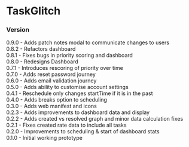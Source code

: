 # TaskGlitch

### Version
0.9.0 - Adds patch notes modal to communicate changes to users\
0.8.2 - Refactors dashboard\
0.8.1 - Fixes bugs in priority scoring and dashboard\
0.8.0 - Redesigns Dashboard\
0.7.1 - Introduces rescoring of priority over time\
0.7.0 - Adds reset password journey\
0.6.0 - Adds email validation journey\
0.5.0 - Adds ability to customise account settings\
0.4.1 - Reschedule only changes startTime if it is in the past\
0.4.0 - Adds breaks option to scheduling\
0.3.0 - Adds web manifest and icons\
0.2.3 - Adds improvements to dashboard data and display\
0.2.2 - Adds created vs resolved graph and minor data calculation fixes\
0.2.1 - Fixes created rate data to include all tasks\
0.2.0 - Improvements to scheduling & start of dashboard stats\
0.1.0 - Initial working prototype